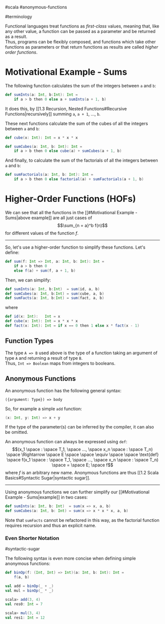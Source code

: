 #scala #anonymous-functions

#terminology 

Functional languages treat functions as *first-class* values, meaning that, like any other value, a function can be passed as a parameter and be returned as a result.  
Thus, programs can be flexibly composed, and functions which take other functions as parameters or that return functions as results are called *higher order functions*.

# Motivational Example - Sums
The following function calculates the sum of the integers between `a` and `b`:
```Scala
def sumInts(a: Int, b:Int): Int =
	if a > b then 0 else a + sumInts(a + 1, b)
```
It does this, by [[1.3 Recursion, Nested Functions#Recursive Functions|recursively]] summing `a`, `a + 1`, ..., `b`.

These next functions calculate the sum of the cubes of all the integers between `a` and `b`:
```Scala
def cube(x: Int): Int = x * x * x

def sumCubes(a: Int, b: Int): Int =
	if a > b then 0 else cube(a) + sumCubes(a + 1, b)
```
And finally, to calculate the sum of the factorials of all the integers between `a` and `b`:
```Scala
def sumFactorials(a: Int, b: Int): Int =
	if a > b then 0 else factorial(a) + sumFactorials(a + 1, b)
```

# Higher-Order Functions (HOFs)
We can see that all the functions in the [[#Motivational Example - Sums|above example]] are all just cases of
$$\sum_{n = a}^b f(n)$$
for different values of the function $f$.
<hr>

So, let's use a higher-order function to simplify these functions. Let's define:
```Scala
def sum(f: Int => Int, a: Int, b: Int): Int =
	if a > b then 0
	else f(a) + sum(f, a + 1, b)
```
Then, we can simplify:
```Scala
def sumInts(a: Int, b:Int)  = sum(id, a, b)
def sumCubes(a: Int, b:Int) = sum(cube, a, b)
def sumFacts(a: Int, b:Int) = sum(fact, a, b)
```
where
```Scala
def id(x: Int):   Int = x
def cube(x: Int): Int = x * x * x
def fact(x: Int): Int = if x == 0 then 1 else x * fact(x - 1)
```

## Function Types
The type `A => B` used above is the type of a function taking an argument of type `A` and returning a result of type `B`.  
Thus, `Int => Boolean` maps from integers to booleans.

## Anonymous Functions
An anonymous function has the following general syntax:
```
({argument: Type}) => body
```
So, for example a simple `add` function:
```Scala
(x: Int, y: Int) => x + y
```
If the type of the parameter(s) can be inferred by the compiler, it can also be omitted.

An anonymous function can always be expressed using `def`:
$$(x_1 \space : \space T_1, \space ..., \space x_n \space : \space T_n) \space \Rightarrow \space E \space \space \equiv \space \space \text{def} \space f(x_1 \space : \space T_1, \space ..., \space x_n \space : \space T_n) \space = \space E; \space f$$
where $f$ is an arbitrary new name.
Anonymous functions are thus [[1.2 Scala Basics#Syntactic Sugar|syntactic sugar]].
<hr>

Using anonymous functions we can further simplify our [[#Motivational Example - Sums|example]] in two cases:
```Scala
def sumInts(a: Int, b: Int)  = sum(x => x, a, b)
def sumCubes(a: Int, b: Int) = sum(x => x * x * x, a, b)
```
Note that `sumFacts` cannot be refactored in this way, as the factorial function requires recursion and thus an explicit name.

### Even Shorter Notation
#syntactic-sugar 

The following syntax is even more concise when defining simple anonymous functions:

```Scala
def binOp(f: (Int, Int) => Int)(a: Int, b: Int): Int =
	f(a, b)

val add = binOp(_ + _)
val mul = binOp(_ * _)
```

```Scala
scala> add(3, 4)
val res0: Int = 7

scala> mul(3, 4)
val res1: Int = 12
```